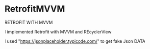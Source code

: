 # RetrofitMVVM
RETROFIT WITH MVVM 

I implemented Retrofit with MVVM and REcyclerView
 
I  used "https://jsonplaceholder.typicode.com/" to get fake Json DATA 

